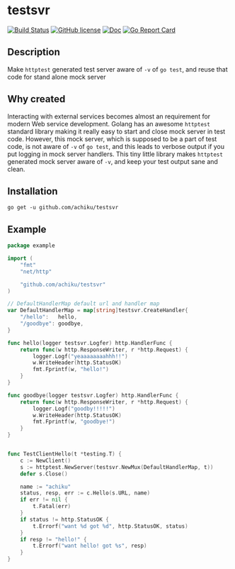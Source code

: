 # testsvr

[![Build Status](https://travis-ci.org/achiku/testsvr.svg?branch=master)](https://travis-ci.org/achiku/testsvr)
[![GitHub license](https://img.shields.io/badge/license-MIT-blue.svg)](https://raw.githubusercontent.com/achiku/testsvr/master/LICENSE)
[![Doc](https://img.shields.io/badge/godoc-reference-blue.svg)](https://godoc.org/github.com/achiku/testsvr)
[![Go Report Card](https://goreportcard.com/badge/github.com/achiku/testsvr)](https://goreportcard.com/report/github.com/achiku/testsvr)

## Description

Make `httptest` generated test server aware of `-v` of `go test`, and reuse that code for stand alone mock server


## Why created

Interacting with external services becomes almost an requirement for modern Web service development. Golang has an awesome `httptest` standard library making it really easy to start and close mock server in test code. However,  this mock server, which is supposed to be a part of test code, is not aware of `-v` of `go test`, and this leads to verbose output if you put logging in mock server handlers. This tiny little library makes `httptest` generated mock server aware of `-v`, and keep your test output sane and clean.


## Installation

```
go get -u github.com/achiku/testsvr
```


## Example

```go
package example

import (
	"fmt"
	"net/http"

	"github.com/achiku/testsvr"
)

// DefaultHandlerMap default url and handler map
var DefaultHandlerMap = map[string]testsvr.CreateHandler{
	"/hello":   hello,
	"/goodbye": goodbye,
}

func hello(logger testsvr.Logfer) http.HandlerFunc {
	return func(w http.ResponseWriter, r *http.Request) {
		logger.Logf("yeaaaaaaaahhh!!")
		w.WriteHeader(http.StatusOK)
		fmt.Fprintf(w, "hello!")
	}
}

func goodbye(logger testsvr.Logfer) http.HandlerFunc {
	return func(w http.ResponseWriter, r *http.Request) {
		logger.Logf("goodby!!!!!")
		w.WriteHeader(http.StatusOK)
		fmt.Fprintf(w, "goodbye!")
	}
}
```

```go

func TestClientHello(t *testing.T) {
	c := NewClient()
	s := httptest.NewServer(testsvr.NewMux(DefaultHandlerMap, t))
	defer s.Close()

	name := "achiku"
	status, resp, err := c.Hello(s.URL, name)
	if err != nil {
		t.Fatal(err)
	}
	if status != http.StatusOK {
		t.Errorf("want %d got %d", http.StatusOK, status)
	}
	if resp != "hello!" {
		t.Errorf("want hello! got %s", resp)
	}
}
```
